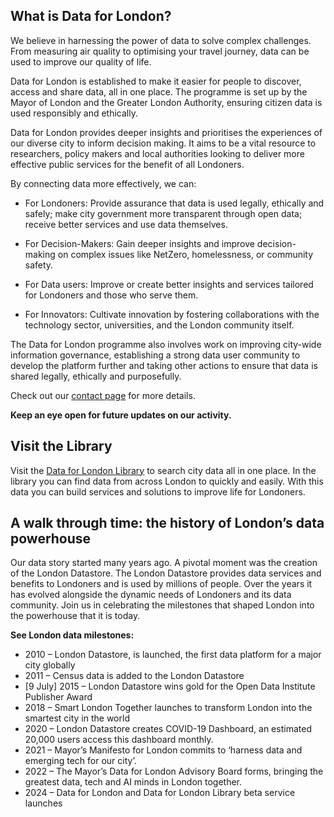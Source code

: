 ## What is Data for London?

We believe in harnessing the power of data to solve complex challenges. From measuring air quality to optimising your travel journey, data can be used to improve our quality of life.

Data for London is established to make it easier for people to discover, access and share data, all in one place. The programme is set up by the Mayor of London and the Greater London Authority, ensuring citizen data is used responsibly and ethically.

Data for London provides deeper insights and prioritises the experiences of our diverse city to inform decision making. It aims to be a vital resource to researchers, policy makers and local authorities looking to deliver more effective public services for the benefit of all Londoners.

By connecting data more effectively, we can:

- For Londoners: Provide assurance that data is used legally, ethically and safely; make city government more transparent through open data; receive better services and use data themselves.

- For Decision-Makers: Gain deeper insights and improve decision-making on complex issues like NetZero, homelessness, or community safety.

- For Data users: Improve or create better insights and services tailored for Londoners and those who serve them.

- For Innovators: Cultivate innovation by fostering collaborations with the technology sector, universities, and the London community itself.

The Data for London programme also involves work on improving city-wide information governance, establishing a strong data user community to develop the platform further and taking other actions to ensure that data is shared legally, ethically and purposefully.

Check out our [contact page](/contact) for more details.

**Keep an eye open for future updates on our activity.**

## Visit the Library

Visit the [Data for London Library](https://dfl-library.london.gov.uk) to search city data all in one place. In the library you can find data from across London to quickly and easily. With this data you can build services and solutions to improve life for Londoners.

## A walk through time: the history of London’s data powerhouse

Our data story started many years ago. A pivotal moment was the creation of the London Datastore. The London Datastore provides data services and benefits to Londoners and is used by millions of people. Over the years it has evolved alongside the dynamic needs of Londoners and its data community. Join us in celebrating the milestones that shaped London into the powerhouse that it is today.

**See London data milestones:**

- 2010 – London Datastore, is launched, the first data platform for a major city globally
- 2011 – Census data is added to the London Datastore
- [9 July] 2015 – London Datastore wins gold for the Open Data Institute Publisher Award
- 2018 – Smart London Together launches to transform London into the smartest city in the world
- 2020 – London Datastore creates COVID-19 Dashboard, an estimated 20,000 users access this dashboard monthly.
- 2021 – Mayor’s Manifesto for London commits to ‘harness data and emerging tech for our city’.
- 2022 – The Mayor’s Data for London Advisory Board forms, bringing the greatest data, tech and AI minds in London together.
- 2024 – Data for London and Data for London Library beta service launches
